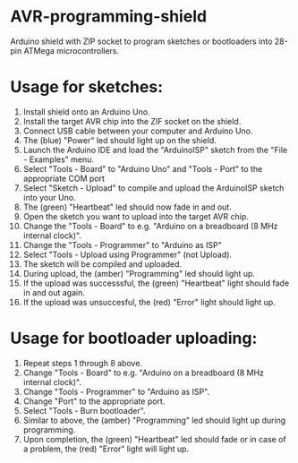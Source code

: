 # AVR-programming-shield
Arduino shield with ZIP socket to program sketches or bootloaders into 28-pin ATMega microcontrollers. 

Usage for sketches: 
===================
1. Install shield onto an Arduino Uno. 
2. Install the target AVR chip into the ZIF socket on the shield. 
3. Connect USB cable between your computer and Arduino Uno. 
4. The (blue) "Power" led should light up on the shield. 
5. Launch the Arduino IDE and load the "ArduinoISP" sketch from the "File - Examples" menu. 
6. Select "Tools - Board" to "Arduino Uno" and "Tools - Port" to the appropriate COM port 
7. Select "Sketch - Upload" to compile and upload the ArduinoISP sketch into your Uno. 
8. The (green) "Heartbeat" led should now fade in and out. 
9. Open the sketch you want to upload into the target AVR chip. 
10. Change the "Tools - Board" to e.g. "Arduino on a breadboard (8 MHz internal clock)". 
11. Change the "Tools - Programmer" to "Arduino as ISP" 
12. Select "Tools - Upload using Programmer" (not Upload). 
13. The sketch will be compiled and uploaded. 
14. During upload, the (amber) "Programming" led should light up. 
15. If the upload was successsful, the (green) "Heartbeat" light should fade in and out again. 
16. If the upload was unsuccesful, the (red) "Error" light should light up. 

Usage for bootloader uploading: 
===============================
1. Repeat steps 1 through 8 above. 
2. Change "Tools - Board" to e.g. "Arduino on a breadboard (8 MHz internal clock)". 
3. Change "Tools - Programmer" to "Arduino as ISP". 
4. Change "Port" to the appropriate port. 
5. Select "Tools - Burn bootloader". 
6. Similar to above, the (amber) "Programming" led should light up during programming. 
7. Upon completion, the (green) "Heartbeat" led should fade or in case of a problem, the (red) "Error" light will light up. 
